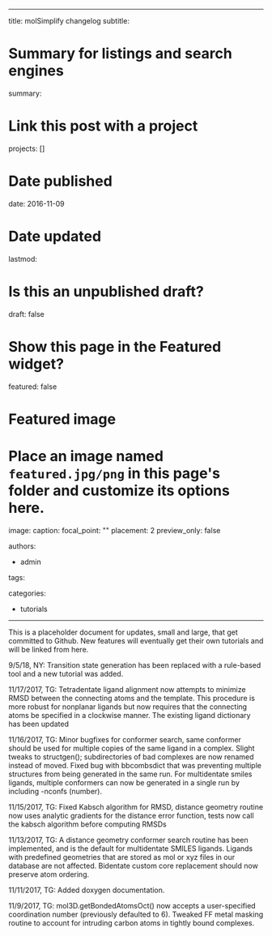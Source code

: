 
---
title: molSimplify changelog
subtitle: 

# Summary for listings and search engines
summary: 

# Link this post with a project
projects: []

# Date published
date: 2016-11-09

# Date updated
lastmod: 

# Is this an unpublished draft?
draft: false

# Show this page in the Featured widget?
featured: false

# Featured image
# Place an image named `featured.jpg/png` in this page's folder and customize its options here.
image:
  caption: 
  focal_point: ""
  placement: 2
  preview_only: false

authors:
- admin

tags:

categories:
- tutorials

---
This is a placeholder document for updates, small and large, that get committed to Github. New features will eventually get their own tutorials and will be linked from here.


9/5/18, NY: Transition state generation has been replaced with a rule-based tool and a new tutorial was added.


11/17/2017, TG: Tetradentate ligand alignment now attempts to minimize RMSD between the connecting atoms and the template. This procedure is more robust for nonplanar ligands but now requires that the connecting atoms be specified in a clockwise manner. The existing ligand dictionary has been updated


11/16/2017, TG: Minor bugfixes for conformer search, same conformer should be used for multiple copies of the same ligand in a complex. Slight tweaks to structgen(); subdirectories of bad complexes are now renamed instead of moved. Fixed bug with bbcombsdict that was preventing multiple structures from being generated in the same run. For multidentate smiles ligands, multiple conformers can now be generated in a single run by including -nconfs (number). 


11/15/2017, TG: Fixed Kabsch algorithm for RMSD, distance geometry routine now uses analytic gradients for the distance error function, tests now call the kabsch algorithm before computing RMSDs


11/13/2017, TG: A distance geometry conformer search routine has been implemented, and is the default for multidentate SMILES ligands. Ligands with predefined geometries that are stored as mol or xyz files in our database are not affected. Bidentate custom core replacement should now preserve atom ordering.


11/11/2017, TG: Added doxygen documentation.


11/9/2017, TG: mol3D.getBondedAtomsOct() now accepts a user-specified coordination number (previously defaulted to 6). Tweaked FF metal masking routine to account for intruding carbon atoms in tightly bound complexes.


